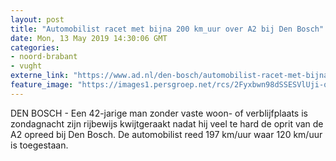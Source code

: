 ```yaml
---
layout: post
title: "Automobilist racet met bijna 200 km_uur over A2 bij Den Bosch"
date: Mon, 13 May 2019 14:30:06 GMT
categories: 
- noord-brabant 
- vught 
externe_link: "https://www.ad.nl/den-bosch/automobilist-racet-met-bijna-200-km-uur-over-a2-bij-den-bosch~a64885f4/"
feature_image: "https://images1.persgroep.net/rcs/2Fyxbwn98dSSESVlUji-qeVhksE/diocontent/147285740/_fitwidth/400/?appId=21791a8992982cd8da851550a453bd7f&quality=0.7"
---
```


DEN BOSCH - Een 42-jarige man zonder vaste woon- of verblijfplaats is zondagnacht zijn rijbewijs kwijtgeraakt nadat hij veel te hard de oprit van de A2 opreed bij Den Bosch. De automobilist reed 197 km/uur waar 120 km/uur is toegestaan.
